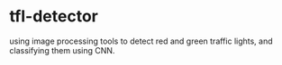 # tfl-detector
using image processing tools to detect red and green traffic lights, and classifying them using CNN.
